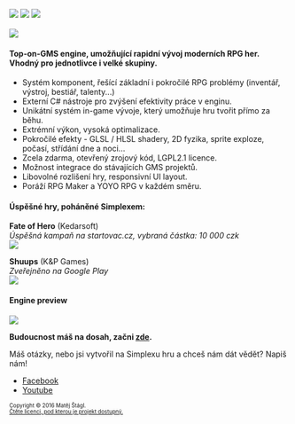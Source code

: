 <img src="https://img.shields.io/badge/Verze-0.1--DEV-yellow.svg"> <img src="https://img.shields.io/badge/Status-V%20po%C5%99%C3%A1dku-green.svg"> <img src="https://img.shields.io/badge/License-LGPL2.1-blue.svg">
<br><br>
<img align="middle" src="https://s31.postimg.org/4be7ykezv/Logo_Makr_1.png">
<br>

#### Top-on-GMS engine, umožňující rapidní vývoj moderních RPG her. Vhodný pro jednotlivce i velké skupiny. 
* Systém komponent, řešící základní i pokročilé RPG problémy (inventář, výstroj, bestiář, talenty...)
* Externí C# nástroje pro zvýšení efektivity práce v enginu.
* Unikátní systém in-game vývoje, který umožňuje hru tvořit přímo za běhu. 
* Extrémní výkon, vysoká optimalizace.
* Pokročilé efekty - GLSL / HLSL shadery, 2D fyzika, sprite exploze, počasí, střídání dne a noci...
* Zcela zdarma, otevřený zrojový kód, LGPL2.1 licence.
* Možnost integrace do stávajících GMS projektů.
* Libovolné rozlišení hry, responsivní UI layout.
* Poráží RPG Maker a YOYO RPG v každém směru.

#### Úspěšné hry, poháněné Simplexem:

**Fate of Hero** (Kedarsoft)  
*Úspěšná kampaň na startovac.cz, vybraná částka: 10 000 czk*   
<a href="https://www.startovac.cz/projekty/fate-of-hero/">![](http://s13.postimg.org/u6dvlctif/5303_aaaa_png_200x113.png)</a>

**Shuups** (K&P Games)  
*Zveřejněno na Google Play*   
<a href="https://play.google.com/store/apps/details?id=sk.KandPGames.Shuups">![](http://s21.postimg.org/wpxsja7o7/Noname.png)</a>

#### Engine preview 

![](https://s14.postimg.org/viefrkkz5/qwe.png)

**Budoucnost máš na dosah, začni [zde](https://github.com/lofcz/SimplexRpgEngine/wiki).**  

Máš otázky, nebo jsi vytvořil na Simplexu hru a chceš nám dát vědět? Napiš nám!
- <a href="https://www.facebook.com/simplexengine/?pnref=lhc">Facebook</a>
- <a href="https://www.youtube.com/channel/UCCDT5l4gglPpFB_tEZd5c7Q">Youtube</a>

<sub><sup>Copyright © 2016 Matěj Štágl.</sup></sub>  
<sub><sup>[Čtěte licenci, pod kterou je projekt dostupný.](https://github.com/lofcz/SimplexRpgEngine/blob/master/license.md)</sup></sub>
